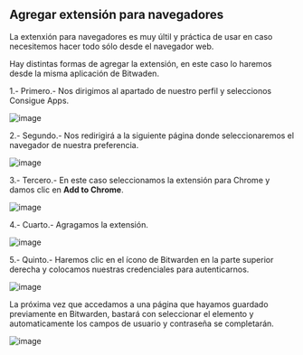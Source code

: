 ## Agregar extensión para navegadores ##

La extenxión para navegadores es muy últil y práctica de usar en caso necesitemos hacer todo sólo desde el navegador web.

Hay distintas formas de agregar la extensión, en este caso lo haremos desde la misma aplicación de Bitwaden.

1.- Primero.- Nos dirigimos al apartado de nuestro perfil y seleccionos Consigue Apps.

![image](https://rms-api-alpha.dsroma.info/v1/q/74J-Ff.goal-image)

2.- Segundo.- Nos redirigirá a la siguiente página donde seleccionaremos el navegador de nuestra preferencia.

![image](https://rms-api-alpha.dsroma.info/v1/q/J7L-K3.goal-image)

3.- Tercero.- En este caso seleccionamos la extensión para Chrome y damos clic en **Add to Chrome**.  

![image](https://rms-api-alpha.dsroma.info/v1/q/unT-o0.goal-image)

4.- Cuarto.- Agragamos la extensión.  

![image](https://rms-api-alpha.dsroma.info/v1/q/DUf-5R.goal-image)

5.- Quinto.- Haremos clic en el ícono de Bitwarden en la parte superior derecha y colocamos nuestras credenciales para autenticarnos.

![image](https://rms-api-alpha.dsroma.info/v1/q/Mc0-9e.goal-image)

La próxima vez que accedamos a una página que hayamos guardado previamente en Bitwarden, bastará con seleccionar el elemento y automaticamente los campos de usuario y contraseña se completarán.

![image](https://rms-api-alpha.dsroma.info/v1/q/Mzz-V5.goal-image)
